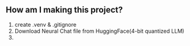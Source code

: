 ## How am I making this project?
1. create .venv & .gitignore
2. Download Neural Chat file from HuggingFace(4-bit quantized LLM)
3. 


